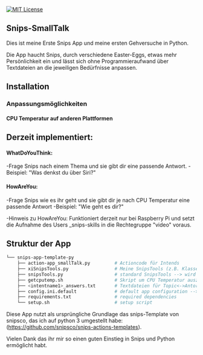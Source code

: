 [![MIT License](https://img.shields.io/badge/license-MIT-blue.svg)](https://github.com/snipsco/snips-app-template-py/blob/master/LICENSE)

## Snips-SmallTalk
Dies ist meine Erste Snips App und meine ersten Gehversuche in Python.

Die App haucht Snips, durch verschiedene Easter-Eggs, etwas mehr Persönlichkeit ein und lässt sich ohne Programmieraufwand über Textdateien an die jeweiligen Bedürfnisse anpassen.

## Installation

### Anpassungsmöglichkeiten

#### CPU Temperatur auf anderen Plattformen

## Derzeit implementiert:

#### WhatDoYouThink:
-Frage Snips nach einem Thema und sie gibt dir eine passende Antwort.
-Beispiel: "Was denkst du über Siri?"

#### HowAreYou: 
-Frage Snips wie es ihr geht und sie gibt dir je nach CPU Temperatur eine passende Antwort
-Beispiel: "Wie geht es dir?"

-Hinweis zu HowAreYou: 
Funktioniert derzeit nur bei Raspberry Pi und setzt die Aufnahme des Users _snips-skills in die Rechtegruppe "video" voraus.

## Struktur der App

```bash
└── snips-app-template-py                                
    ├── action-app_smallTalk.py         # Actioncode für Intends
    ├── xiSnipsTools.py                 # Meine SnipsTools (z.B. Klasse Personality um Topic<->Antwort Paare aus Textdateien zu erhalten)
    ├── snipsTools.py                   # standard SnipsTools --> wird noch nicht verwendet
    ├── getcputemp.sh                   # Skript um CPU Temperatur auszulesen --> Derzeit nur für Raspberry pi
    ├── <intentname1>_answers.txt       # Textdateien für Topic<->Antort Paare je nach Intent (z.B. whatdoyouthink_answers.txt)
    ├── config.ini.default              # default app configuration --> wird noch nicht verwendet
    ├── requirements.txt                # required dependencies
    └── setup.sh                        # setup script
```

Diese App nutzt als ursprüngliche Grundlage das snips-Template von snipsco, das ich auf python 3 umgestellt habe: (https://github.com/snipsco/snips-actions-templates).

Vielen Dank das ihr mir so einen guten Einstieg in Snips und Python ermöglicht habt.
